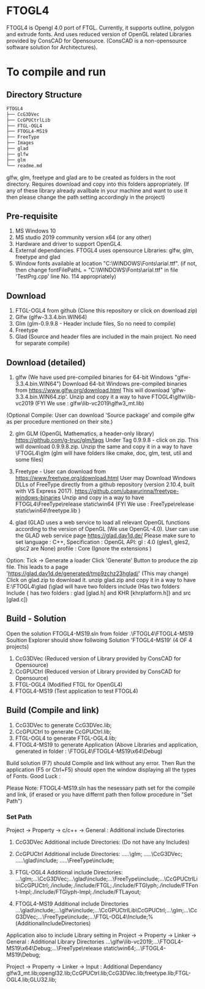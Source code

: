 # FTOGL4
FTOGL4 is Opengl 4.0 port of FTGL. Currently, it supports outline, polygon and extrude fonts.
And uses reduced version of OpenGL related Libraries provided by ConsCAD for Opensource. (ConsCAD is a non-opensource software solution for Architectures).
# To compile and run 

## Directory Structure
```bash
FTOGL4
├── CcG3DVec
├── CcGPUCtrlLib
├── FTGL-OGL4
├── FTOGL4-MS19
├── FreeType
├── Images
├── glad
├── glfw
├── glm
└── readme.md
```
glfw, glm, freetype and glad are to be created as folders in the root directory. Requires download and copy into this folders appropriately.
(If any of these library already availbale in your machine and want to use it then please change the path setting accordingly in the project)


## Pre-requisite
1. MS Windows 10
2. MS studio 2019 community version x64 (or any other)
3. Hardware and driver to support OpenGL4.
4. External dependancies. FTOGL4 uses opensource Libraries: glfw, glm, freetype and glad
5. Window fonts available at location "C:\WINDOWS\Fonts\arial.ttf". 
(if not, then change fontFilePathL = "C:\\WINDOWS\\Fonts\\arial.ttf" in file 'TestPrg.cpp' line No. 114 appropriately)


## Download
1. FTGL-OGL4 from github (Clone this repository or click on download zip)
2. Glfw (glfw-3.3.4.bin.WIN64)
3. Glm (glm-0.9.9.8 - Header include files, So no need to compile)
4. Freetype
5. Glad (Source and header files are included in the main project. No need for separate compile)

## Download (detailed)
1. glfw
(We have used pre-compiled binaries for 64-bit Windows "glfw-3.3.4.bin.WIN64")
Download 64-bit Windows pre-compiled binaries from  https://www.glfw.org/download.html 
This will download  'glfw-3.3.4.bin.WIN64.zip'. Unzip and copy it a way to have
FTOGL4\glfw\lib-vc2019
(FYI We use : glfw\lib-vc2019\glfw3_mt.lib)

(Optional Compile: User can download 'Source package' and compile glfw as per procedure mentioned on their site.)

2. glm 
GLM (OpenGL Mathematics, a header-only library)
https://github.com/g-truc/glm/tags
Under Tag 0.9.9.8 - click on zip. This will download 0.9.9.8.zip.
Unzip the same and copy it in a way to have
\FTOGL4\glm
(glm will have folders like cmake, doc, glm, test, util and some files)

3. Freetype - 
User can download from https://www.freetype.org/download.html
User may Download Windows DLLs of FreeType  directly from a github repository (version 2.10.4, built with VS Express 2017).
https://github.com/ubawurinna/freetype-windows-binaries
Unzip and copy in a way to have 
FTOGL4\FreeType\release static\win64
(FYI We use : FreeType\release static\win64\freetype.lib )


4. glad
(GLAD uses a web service to load all relevant OpenGL functions according to the version of OpenGL (We use OpenGL-4.0).
User can use the GLAD web service page https://glad.dav1d.de/
Please make sure to set 
language : C++, 
Specification : OpenGL
API: gl : 4.0
(gles1, gles2, glsc2 are None)
profile : Core
(Ignore the extensions )

Option:
Tick -> Generate a loader
Click 'Generate' Button  to produce the zip file. 
This leads to a page 'https://glad.dav1d.de/generated/tmp9zchz23hglad/' (This may change)
Click on glad.zip to download it.
unzip glad.zip and copy it in a way to have 
E:\FTOGL4\glad
(\glad  will have two folders include (Has two folders Include { has two folders : glad [glad.h] and KHR [khrplatform.h]} and src [glad.c])



## Build - Solution 

Open the solution
FTOGL4-MS19.sln from folder .\FTOGL4\FTOGL4-MS19
Soultion Explorer should show follwoing 
Solution 'FTOGL4-MS19' (4 OF 4 projects)
1. CcG3DVec (Reduced version of Library provided by ConsCAD for Opensource)
2. CcGPUCtrl (Reduced version of Library provided by ConsCAD for Opensource)
3. FTGL-OGL4 (Modified FTGL for OpenGL4)
4. FTOGL4-MS19 (Test application to test FTOGL4)

## Build (Compile and link)
1. CcG3DVec to generate CcG3DVec.lib;
2. CcGPUCtrl to generate CcGPUCtrl.lib;
3. FTGL-OGL4 to generate FTGL-OGL4.lib;
4. FTOGL4-MS19  to generate Application
(Above Libraries and application, generated in folder : \FTOGL4\FTOGL4-MS19\x64\Debug)

Build solution (F7) should Compile and link without any error. 
Then Run the application (F5 or Ctrl+F5) should open the window displaying all the types of Fonts.
Good Luck :


Please Note:
FTOGL4-MS19.sln has the nesessary path set for the compile and link, 
(if erased or you have differnt path then follow procedure in "Set Path")



### Set Path 
Project -> Property -> c/c++ -> General : Additional include Directories

1. CcG3DVec
Additional include Directories:
(Do not have any Includes)

2. CcGPUCtrl
Additional include Directories:
.\..\..\glm; .\..\..\CcG3DVec; .\..\..\glad\include; .\..\..\FreeType\include;

3. FTGL-OGL4
Additional include Directories:
.\..\glm;.\..\CcG3DVec;.\..\glad\include;.\..\FreeType\include;.\..\CcGPUCtrlLib\CcGPUCtrl;./include;./include/FTGL;./include/FTGlyph;./include/FTFont-Impl;./include/FTGlyph-Impl;./include/FTLayout;


4. FTOGL4-MS19
Additional include Directories
.\..\glad\include;.\..\glfw\include;.\..\CcGPUCtrlLib\CcGPUCtrl;.\..\glm;.\..\CcG3DVec;.\..\FreeType\include;.\..\FTGL-OGL4\Include;%(AdditionalIncludeDirectories)

Application also to include Library setting in
Project -> Property -> Linker -> General : Additional Library Directories
.\..\glfw\lib-vc2019;.\..\FTOGL4-MS19\x64\Debug;.\..\FreeType\release static\win64;.\..\FTOGL4-MS19\Debug;

Project -> Property -> Linker -> Input : Additional Dependancy 
glfw3_mt.lib;opengl32.lib;CcGPUCtrl.lib;CcG3DVec.lib;freetype.lib;FTGL-OGL4.lib;GLU32.lib;

